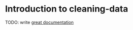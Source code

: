 # Introduction to cleaning-data

TODO: write [great documentation](http://jacobian.org/writing/great-documentation/what-to-write/)

